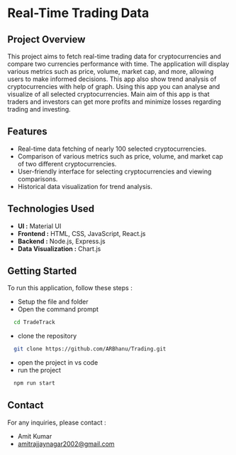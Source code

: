 # Real-Time Trading Data

## Project Overview

This project aims to fetch real-time trading data for cryptocurrencies and compare two currencies performance with time. The application will display various metrics such as price, volume, market cap, and more, allowing users to make informed decisions. This app also show trend analysis of cryptocurrencies with help of graph. Using this app you can analyse and visualize of all selected cryptocurrencies. Main aim of this app is that traders and investors can get more profits and minimize losses regarding trading and investing.

## Features

- Real-time data fetching of nearly 100 selected cryptocurrencies.
- Comparison of various metrics such as price, volume, and market cap of two different cryptocurrencies.
- User-friendly interface for selecting cryptocurrencies and viewing comparisons.
- Historical data visualization for trend analysis.

## Technologies Used

- **UI :** Material UI
- **Frontend :** HTML, CSS, JavaScript, React.js
- **Backend :** Node.js, Express.js
- **Data Visualization :** Chart.js 

## Getting Started

To run this application, follow these steps :
- Setup the file and folder
- Open the command prompt
```bash
  cd TradeTrack
```
- clone the repository
```bash
  git clone https://github.com/ARBhanu/Trading.git
```
- open the project in vs code
- run the project
```bash
  npm run start
```

## Contact

For any inquiries, please contact :
- Amit Kumar
- amitrajjaynagar2002@gmail.com

